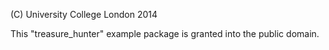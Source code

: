(C) University College London 2014

This "treasure_hunter" example package is granted into the public domain.
